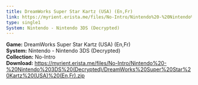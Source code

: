 ```yaml
---
title: DreamWorks Super Star Kartz (USA) (En,Fr)
link: https://myrient.erista.me/files/No-Intro/Nintendo%20-%20Nintendo%203DS%20(Decrypted)/DreamWorks%20Super%20Star%20Kartz%20(USA)%20(En,Fr).zip
type: single1
System: Nintendo - Nintendo 3DS (Decrypted)
---
```

<b>Game:</b> DreamWorks Super Star Kartz (USA) (En,Fr)<br>
<b>System:</b> Nintendo - Nintendo 3DS (Decrypted)<br>
<b>Collection:</b> No-Intro<br>
<b>Download:</b> https://myrient.erista.me/files/No-Intro/Nintendo%20-%20Nintendo%203DS%20(Decrypted)/DreamWorks%20Super%20Star%20Kartz%20(USA)%20(En,Fr).zip